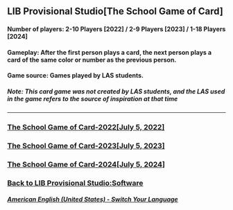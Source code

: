 ## LIB Provisional Studio[The School Game of Card]
#### Number of players: 2-10 Players [2022] / 2-9 Players [2023] / 1-18 Players [2024]
#### Gameplay: After the first person plays a card, the next person plays a card of the same color or number as the previous person.
#### Game source: Games played by LAS students.

##### Note: This card game was not created by LAS students, and the LAS used in the game refers to the source of inspiration at that time
------------

### [The School Game of Card-2022[July 5, 2022]](School_card_game-2022-EN.exe)
### [The School Game of Card-2023[July 5, 2023]](School_card_game-2023-EN.exe)
### [The School Game of Card-2024[July 5, 2024]](School_card_game-2024.exe)

### [Back to LIB Provisional Studio:Software](https://libps.github.io/en/american/Software) 

##### [American English (United States) - Switch Your Language](https://libps.github.io/index)
